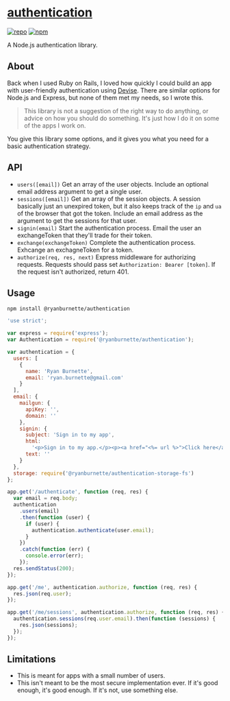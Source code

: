 # [authentication](https://github.com/ryanburnette/authentication)

[![repo](https://img.shields.io/badge/repository-Github-black.svg?style=flat-square)](https://github.com/ryanburnette/authentication)
[![npm](https://img.shields.io/badge/package-NPM-green.svg?style=flat-square)](https://www.npmjs.com/package/@ryanburnette/authentication)

A Node.js authentication library.

## About

Back when I used Ruby on Rails, I loved how quickly I could build an app with
user-friendly authentication using
[Devise](https://github.com/heartcombo/devise). There are similar options for
Node.js and Express, but none of them met my needs, so I wrote this.

> This library is not a suggestion of the right way to do anything, or advice on
> how you should do something. It's just how I do it on some of the apps I work
> on.

You give this library some options, and it gives you what you need for a basic
authentication strategy.

## API

- `users([email])` Get an array of the user objects. Include an optional email
  address argument to get a single user.
- `sessions([email])` Get an array of the session objects. A session basically
  just an unexpired token, but it also keeps track of the `ip` and `ua` of the
  browser that got the token. Include an email address as the argument to get
  the sessions for that user.
- `signin(email)` Start the authentication process. Email the user an
  exchangeToken that they'll trade for their token.
- `exchange(exchangeToken)` Complete the authentication process. Exhcange an
  exchagneToken for a token.
- `authorize(req, res, next)` Express middleware for authorizing requests.
  Requests should pass set `Authorization: Bearer [token]`. If the request isn't
  authorized, return 401.

## Usage

```
npm install @ryanburnette/authentication
```

```js
'use strict';

var express = require('express');
var Authentication = require('@ryanburnette/authentication');

var authentication = {
  users: [
    {
      name: 'Ryan Burnette',
      email: 'ryan.burnette@gmail.com'
    }
  ],
  email: {
    mailgun: {
      apiKey: '',
      domain: ''
    },
    signin: {
      subject: 'Sign in to my app',
      html:
        '<p>Sign in to my app.</p><p><a href="<%= url %>">Click here</a></p>',
      text: ''
    }
  },
  storage: require('@ryanburnette/authentication-storage-fs')
};

app.get('/authenticate', function (req, res) {
  var email = req.body;
  authentication
    .users(email)
    .then(function (user) {
      if (user) {
        authentication.authenticate(user.email);
      }
    })
    .catch(function (err) {
      console.error(err);
    });
  res.sendStatus(200);
});

app.get('/me', authentication.authorize, function (req, res) {
  res.json(req.user);
});

app.get('/me/sessions', authentication.authorize, function (req, res) {
  authentication.sessions(req.user.email).then(function (sessions) {
    res.json(sessions);
  });
});
```

## Limitations

- This is meant for apps with a small number of users.
- This isn't meant to be the most secure implementation ever. If it's good
  enough, it's good enough. If it's not, use something else.
